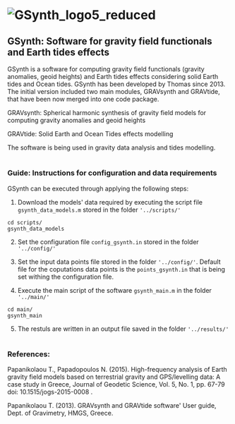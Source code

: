 # ![GSynth_logo5_reduced](https://user-images.githubusercontent.com/102968112/174288312-2b039dc2-f4f6-483d-b603-d8f591f42541.png)


## GSynth: Software for gravity field functionals and Earth tides effects


GSynth is a software for computing gravity field functionals (gravity anomalies, geoid heights) and Earth tides effects considering solid Earth tides and Ocean tides. 
GSynth has been developed by Thomas since 2013. The initial version included two main modules, GRAVsynth and GRAVtide, that have been now merged into one code package.

GRAVsynth: Spherical harmonic synthesis of gravity field models for computing gravity anomalies and geoid heights 

GRAVtide: Solid Earth and Ocean Tides effects modelling 

The software is being used in gravity data analysis and tides modelling.

# 

### Guide: Instructions for configuration and data requirements

GSynth can be executed through applying the following steps:
1. Download the models' data required by executing the script file `gsynth_data_models.m` stored in the folder `'../scripts/'`

```
cd scripts/
gsynth_data_models
```

2. Set the configuration file `config_gsynth.in` stored in the folder `'../config/'`

3. Set the input data points file stored in the folder `'../config/'`. Default file for the coputations data points is the `points_gsynth.in` that is being set withing the configuration file. 

4. Execute the main script of the software `gsynth_main.m` in the folder `'../main/'` 

```
cd main/
gsynth_main
```

5. The restuls are written in an output file saved in the folder `'../results/'`

# 

### References:

Papanikolaou T., Papadopoulos N.  (2015). High-frequency analysis of Earth gravity field models based on terrestrial gravity and GPS/levelling data: A case study in Greece, Journal of Geodetic Science, Vol. 5, No. 1, pp. 67-79 doi: 10.1515/jogs-2015-0008 .

Papanikolaou T. (2013). GRAVsynth and GRAVtide software' User guide, Dept. of Gravimetry, HMGS, Greece.

